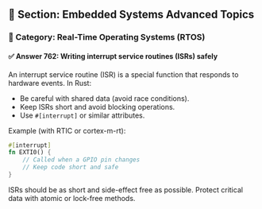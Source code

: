 ## 📘 Section: Embedded Systems Advanced Topics
### 🔹 Category: Real-Time Operating Systems (RTOS)
#### ✅ Answer 762: Writing interrupt service routines (ISRs) safely

An interrupt service routine (ISR) is a special function that responds to hardware events. In Rust:
- Be careful with shared data (avoid race conditions).
- Keep ISRs short and avoid blocking operations.
- Use `#[interrupt]` or similar attributes.

Example (with RTIC or cortex-m-rt):
```rust
#[interrupt]
fn EXTI0() {
    // Called when a GPIO pin changes
    // Keep code short and safe
}
```
ISRs should be as short and side-effect free as possible. Protect critical data with atomic or lock-free methods.
